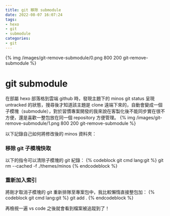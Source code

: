 ```yaml
---
title: git 移除 submodule
date: 2022-08-07 16:07:24
tags:
- hexo
- git
- submodule
categories:
- git
---
```


{% img /images/git-remove-submodule/0.png 800 200 git-remove-submodule %}
# git submodule
在部屬 hexo 部落格到雲端 github 時，發現主題下的 minos git status 呈現 untracked 的狀態，搜尋後才知道該主題是 clone 遠端下來的，自動會變成一個子模塊（submodule），對於習慣專案開發的我來說在客製化後不能同步實在很不方便，還是喜歡一整包放在同一個 repository 方便管理。
{% img /images/git-remove-submodule/1.png 800 200 git-remove-submodule %}

以下記錄自己如何將修改後的 minos 資料夾：

### 移除 git 子模塊快取
以下的指令可以清除子模塊的 git 紀錄：
{% codeblock git cmd lang:git %}
  git rm --cached -f ./themes/minos
{% endcodeblock %}

### 重新加入索引
將剛才取消子模塊的 git 重新排隊至專案包中，我比較懶惰直接整包加：
{% codeblock git cmd lang:git %}
  git add .
{% endcodeblock %}

再檢視一遍 vs code 之後就會看到檔案被追蹤到了！